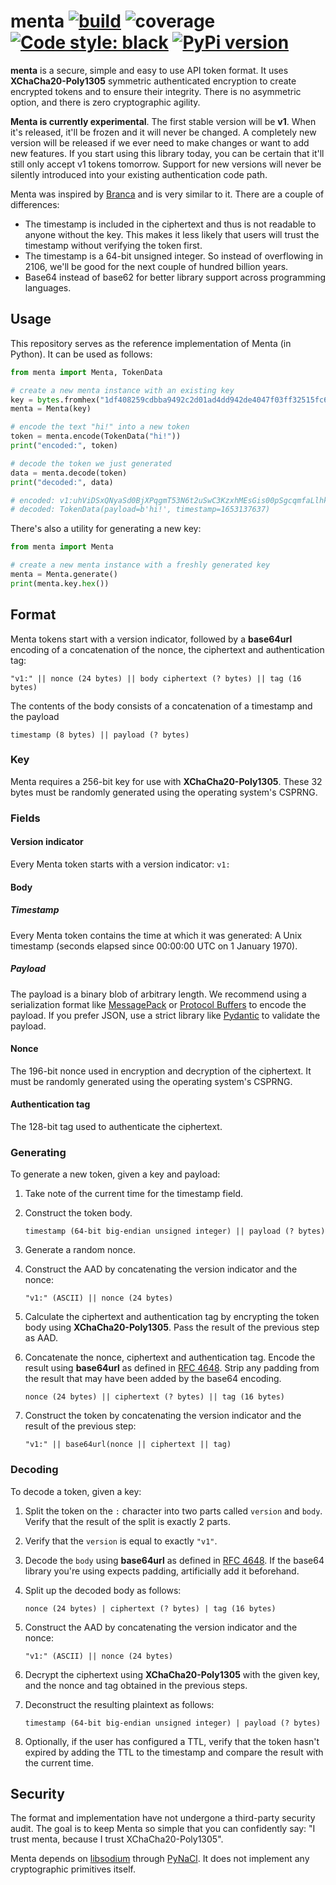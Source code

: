 # menta [![build](https://github.com/alexbakker/menta/actions/workflows/build.yaml/badge.svg)](https://github.com/alexbakker/menta/actions/workflows/build.yaml?query=branch%3Amaster) ![coverage](https://alexbakker.me/gh/targets/menta/artifacts/coverage/coverage.svg) [![Code style: black](https://img.shields.io/badge/code%20style-black-000000.svg)](https://github.com/psf/black) [![PyPi version](https://img.shields.io/pypi/v/menta)](https://pypi.org/project/menta)

__menta__ is a secure, simple and easy to use API token format. It uses
__XChaCha20-Poly1305__ symmetric authenticated encryption to create encrypted
tokens and to ensure their integrity. There is no asymmetric option, and there
is zero cryptographic agility.

__Menta is currently experimental__. The first stable version will be __v1__.
When it's released, it'll be frozen and it will never be changed. A completely
new version will be released if we ever need to make changes or want to add new
features. If you start using this library today, you can be certain that it'll
still only accept v1 tokens tomorrow. Support for new versions will never be
silently introduced into your existing authentication code path.

Menta was inspired by [Branca](https://www.branca.io/) and is very similar to
it. There are a couple of differences:
* The timestamp is included in the ciphertext and thus is not readable to anyone
  without the key. This makes it less likely that users will trust the timestamp
  without verifying the token first.
* The timestamp is a 64-bit unsigned integer. So instead of overflowing in 2106,
  we'll be good for the next couple of hundred billion years.
* Base64 instead of base62 for better library support across programming
  languages.

## Usage

This repository serves as the reference implementation of Menta (in Python). It
can be used as follows:

```python
from menta import Menta, TokenData

# create a new menta instance with an existing key
key = bytes.fromhex("1df408259cdbba9492c2d01ad4dd942de4047f03ff32515fc6f333627f0e22b8")
menta = Menta(key)

# encode the text "hi!" into a new token
token = menta.encode(TokenData("hi!"))
print("encoded:", token)

# decode the token we just generated
data = menta.decode(token)
print("decoded:", data)

# encoded: v1:uhViDSxQNyaSd0BjXPqgmT53N6t2uSwC3KzxhMEsGis00pSgcqmfaLlhkAFJIun8mZCH
# decoded: TokenData(payload=b'hi!', timestamp=1653137637)
```

There's also a utility for generating a new key:

```python
from menta import Menta

# create a new menta instance with a freshly generated key
menta = Menta.generate()
print(menta.key.hex())
```

## Format

Menta tokens start with a version indicator, followed by a __base64url__
encoding of a concatenation of the nonce, the ciphertext and authentication tag:

```
"v1:" || nonce (24 bytes) || body ciphertext (? bytes) || tag (16 bytes)
```

The contents of the body consists of a concatenation of a timestamp and the
payload

```
timestamp (8 bytes) || payload (? bytes)
```

### Key

Menta requires a 256-bit key for use with __XChaCha20-Poly1305__. These 32 bytes
must be randomly generated using the operating system's CSPRNG.

### Fields

#### Version indicator

Every Menta token starts with a version indicator: ``v1:``

#### Body

##### Timestamp

Every Menta token contains the time at which it was generated: A Unix timestamp
(seconds elapsed since 00:00:00 UTC on 1 January 1970).

##### Payload

The payload is a binary blob of arbitrary length. We recommend using a
serialization format like [MessagePack](https://pydantic-docs.helpmanual.io/) or
[Protocol Buffers](https://developers.google.com/protocol-buffers) to encode the
payload. If you prefer JSON, use a strict library like
[Pydantic](https://pydantic-docs.helpmanual.io/) to validate the payload.

#### Nonce

The 196-bit nonce used in encryption and decryption of the ciphertext. It must
be randomly generated using the operating system's CSPRNG.

#### Authentication tag

The 128-bit tag used to authenticate the ciphertext.

### Generating

To generate a new token, given a key and payload:

1. Take note of the current time for the timestamp field.
2. Construct the token body.

    ```
    timestamp (64-bit big-endian unsigned integer) || payload (? bytes)
    ```

3. Generate a random nonce.
4. Construct the AAD by concatenating the version indicator and the nonce:

    ```
    "v1:" (ASCII) || nonce (24 bytes)
    ```

5. Calculate the ciphertext and authentication tag by encrypting the token body
   using __XChaCha20-Poly1305__. Pass the result of the previous step as AAD.
6. Concatenate the nonce, ciphertext and authentication tag. Encode the result
   using __base64url__ as defined in [RFC
   4648](https://datatracker.ietf.org/doc/html/rfc4648#section-5). Strip any
   padding from the result that may have been added by the base64 encoding.

    ```
    nonce (24 bytes) || ciphertext (? bytes) || tag (16 bytes)
    ```

7. Construct the token by concatenating the version indicator and the result of
   the previous step:

    ```
    "v1:" || base64url(nonce || ciphertext || tag)
    ```

### Decoding

To decode a token, given a key:

1. Split the token on the ``:`` character into two parts called ``version`` and
   ``body``. Verify that the result of the split is exactly 2 parts.
2. Verify that the ``version`` is equal to exactly ``"v1"``.
3. Decode the ``body`` using __base64url__ as defined in [RFC
   4648](https://datatracker.ietf.org/doc/html/rfc4648#section-5). If the base64
   library you're using expects padding, artificially add it beforehand.
4. Split up the decoded body as follows:

    ```
    nonce (24 bytes) | ciphertext (? bytes) | tag (16 bytes)
    ```

5. Construct the AAD by concatenating the version indicator and the nonce:

    ```
    "v1:" (ASCII) || nonce (24 bytes)
    ```

5. Decrypt the ciphertext using __XChaCha20-Poly1305__ with the given key, and
   the nonce and tag obtained in the previous steps.
6. Deconstruct the resulting plaintext as follows:

    ```
    timestamp (64-bit big-endian unsigned integer) | payload (? bytes)
    ```

7. Optionally, if the user has configured a TTL, verify that the token hasn't
   expired by adding the TTL to the timestamp and compare the result with the
   current time.

## Security

The format and implementation have not undergone a third-party security audit.
The goal is to keep Menta so simple that you can confidently say: "I trust
menta, because I trust XChaCha20-Poly1305".

Menta depends on [libsodium](https://doc.libsodium.org/) through
[PyNaCl](https://pynacl.readthedocs.io/en/latest/). It does not implement any
cryptographic primitives itself.
